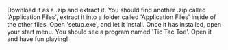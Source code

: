 Download it as a .zip and extract it.
You should find another .zip called 'Application Files', extract it into a folder called 'Application Files' inside of the other files.
Open 'setup.exe', and let it install. Once it has installed, open your start menu.
You should see a program named 'Tic Tac Toe'.
Open it and have fun playing!
